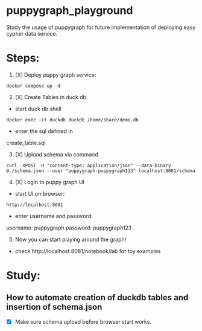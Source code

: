 # puppygraph_playground
Study the usage of puppygraph for future implementation of deploying easy cypher data service. 

# Steps:

1. [X] Deploy puppy graph service:
```
docker compose up -d
```

2. [X] Create Tables in duck db 

* start duck db shell
```
docker exec -it duckdb duckdb /home/share/demo.db
```

* enter the sql defined in

create_table.sql

3. [X] Upload schema via command

```
curl -XPOST -H "content-type: application/json" --data-binary @./schema.json --user "puppygraph:puppygraph123" localhost:8081/schema
```

4. [X] Login to puppy graph UI 

* start UI on browser:
```
http://localhost:8081
```

* enter username and password:

username: puppygraph
password: puppygraph123


5. Now you can start playing around the graph! 

* check http://localhost:8081/notebook/lab for toy examples


# Study:

## How to automate creation of duckdb tables and insertion of schema.json

- [X] Make sure schema upload before browser start works. 